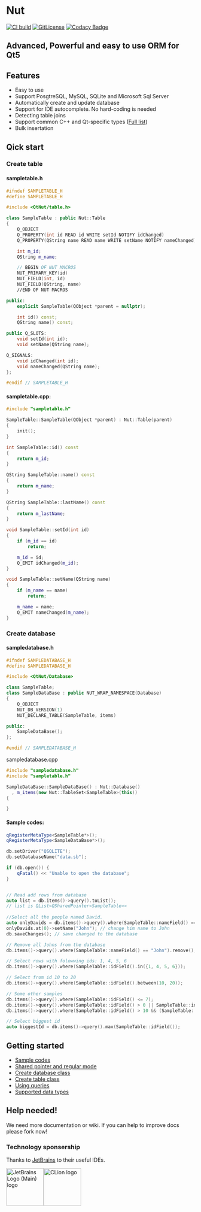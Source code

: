 # Nut


[![CI build](https://github.com/HamedMasafi/Nut/workflows/CI%20build/badge.svg)](https://github.com/HamedMasafi/Nut/actions)
[![GitLicense](https://gitlicense.com/badge/hamedmasafi/nut)](https://gitlicense.com/license/hamedmasafi/nut)
[![Codacy Badge](https://api.codacy.com/project/badge/Grade/f3802610beb946068f6cd2c2b6608a8b)](https://www.codacy.com/app/HamedMasafi/Nut?utm_source=github.com&amp;utm_medium=referral&amp;utm_content=HamedMasafi/Nut&amp;utm_campaign=Badge_Grade)

## Advanced, Powerful and easy to use ORM for Qt5

## Features
- Easy to use
- Support PosgtreSQL, MySQL, SQLite and Microsoft Sql Server
- Automatically create and update database
- Support for IDE autocomplete. No hard-coding is needed
- Detecting table joins
- Support common C++ and Qt-specific types ([Full list](doc/datatypes.md))
- Bulk insertation

## Qick start
### Create table

#### sampletable.h
```cpp
#ifndef SAMPLETABLE_H
#define SAMPLETABLE_H

#include <QtNut/table.h>

class SampleTable : public Nut::Table
{
    Q_OBJECT
    Q_PROPERTY(int id READ id WRITE setId NOTIFY idChanged)
    Q_PROPERTY(QString name READ name WRITE setName NOTIFY nameChanged)

    int m_id;
    QString m_name;

    // BEGIN OF NUT MACROS
    NUT_PRIMARY_KEY(id)
    NUT_FIELD(int, id)
    NUT_FIELD(QString, name)
    //END OF NUT MACROS

public:
    explicit SampleTable(QObject *parent = nullptr);

    int id() const;
    QString name() const;

public Q_SLOTS:
    void setId(int id);
    void setName(QString name);

Q_SIGNALS:
    void idChanged(int id);
    void nameChanged(QString name);
};

#endif // SAMPLETABLE_H
```

#### sampletable.cpp:
```cpp
#include "sampletable.h"

SampleTable::SampleTable(QObject *parent) : Nut::Table(parent)
{
    init();
}

int SampleTable::id() const
{
    return m_id;
}

QString SampleTable::name() const
{
    return m_name;
}

QString SampleTable::lastName() const
{
    return m_lastName;
}

void SampleTable::setId(int id)
{
    if (m_id == id)
        return;

    m_id = id;
    Q_EMIT idChanged(m_id);
}

void SampleTable::setName(QString name)
{
    if (m_name == name)
        return;

    m_name = name;
    Q_EMIT nameChanged(m_name);
}
```

### Create database
#### sampledatabase.h
```cpp
#ifndef SAMPLEDATABASE_H
#define SAMPLEDATABASE_H

#include <QtNut/Database>

class SampleTable;
class SampleDataBase : public NUT_WRAP_NAMESPACE(Database)
{
    Q_OBJECT
    NUT_DB_VERSION(1)
    NUT_DECLARE_TABLE(SampleTable, items)

public:
    SampleDataBase();
};

#endif // SAMPLEDATABASE_H
```

sampledatabase.cpp
```cpp
#include "sampledatabase.h"
#include "sampletable.h"

SampleDataBase::SampleDataBase() : Nut::Database()
  , m_items(new Nut::TableSet<SampleTable>(this))
{

}

```

#### Sample codes:
```cpp
qRegisterMetaType<SampleTable*>();
qRegisterMetaType<SampleDataBase*>();

db.setDriver("QSQLITE");
db.setDatabaseName("data.sb");

if (db.open()) {
    qFatal() << "Unable to open the database";
}


// Read add rows from database
auto list = db.items()->query().toList();
// list is QList<QSharedPointer<SampleTable>>
    
//Select all the people named David.
auto onlyDavids = db.items()->query().where(SampleTable::nameField() == "David").toList();
onlyDavids.at(0)->setName("John"); // change him name to John
db.saveChanges(); // save changed to the database

// Remove all Johns from the database
db.items()->query().where(SampleTable::nameField() == "John").remove();

// Select rows with folowwing ids: 1, 4, 5, 6
db.items()->query().where(SampleTable::idField().in({1, 4, 5, 6}));

// Select from id 10 to 20
db.items()->query().where(SampleTable::idField().between(10, 20));

// Some other samples
db.items()->query().where(SampleTable::idField() <= 7);
db.items()->query().where(SampleTable::idField() > 0 || SampleTable::idField() == -3);
db.items()->query().where(SampleTable::idField() > 10 && (SampleTable::nameField() == "John" || SampleTable::nameField() == "Jim"));

// Select biggest id
auto biggestId = db.items()->query().max(SampleTable::idField());
```

## Getting started
- [Sample codes](doc/start.md)
- [Shared pointer and regular mode](doc/sharedpointer.md)
- [Create database class](doc/database.md)
- [Create table class](doc/table.md)
- [Using queries](doc/query.md)
- [Supported data types](doc/datatypes.md)

## Help needed!
We need more documentation or wiki. If you can help to improve docs please fork now!

### Technology sponsership
Thanks to [JetBrains](http://https://www.jetbrains.com/) to their useful IDEs.


<img alt="JetBrains Logo (Main) logo" src="https://resources.jetbrains.com/storage/products/company/brand/logos/jb_beam.png" width="100" /><img alt="CLion logo" src="https://resources.jetbrains.com/storage/products/company/brand/logos/CLion_icon.png" width="100" />
